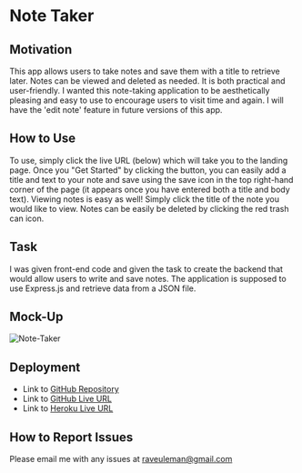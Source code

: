 # Note Taker

## Motivation
This app allows users to take notes and save them with a title to retrieve later. Notes can be viewed and deleted as needed. It is both practical and user-friendly. I wanted this note-taking application to be aesthetically pleasing and easy to use to encourage users to visit time and again. I will have the 'edit note' feature in future versions of this app. 

## How to Use
To use, simply click the live URL (below) which will take you to the landing page. Once you "Get Started" by clicking the button, you can easily add a title and text to your note and save using the save icon in the top right-hand corner of the page (it appears once you have entered both a title and body text). Viewing notes is easy as well! Simply click the title of the note you would like to view. Notes can be easily be deleted by clicking the red trash can icon. 

## Task
I was given front-end code and given the task to create the backend that would allow users to write and save notes. The application is supposed to use Express.js and retrieve data from a JSON file. 

## Mock-Up
![Note-Taker](https://github.com/rayna-v/Note-Taker/blob/main/Develop/public/assets/media/Note-Taker.gif)

## Deployment
* Link to [GitHub Repository](https://github.com/rayna-v/Note-Taker)
* Link to [GitHub Live URL]( https://rayna-v.github.io/Note-Taker/)
* Link to [Heroku Live URL](https://git.heroku.com/fast-castle-54870.git)

## How to Report Issues
Please email me with any issues at raveuleman@gmail.com

